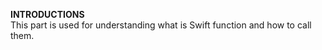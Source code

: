 **INTRODUCTIONS**  
This part is used for understanding what is Swift function and how to call them.
